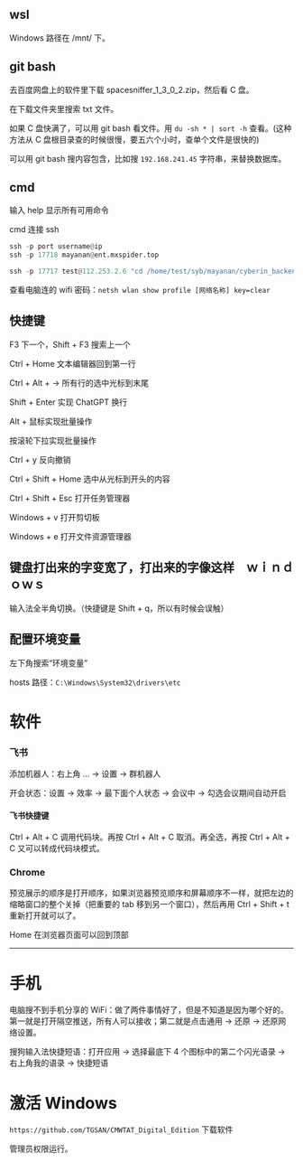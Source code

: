 

## wsl  

Windows 路径在 /mnt/ 下。      




## git bash    

去百度网盘上的软件里下载 spacesniffer_1_3_0_2.zip，然后看 C 盘。     

在下载文件夹里搜索 txt 文件。    

如果 C 盘快满了，可以用 git bash 看文件。用 `du -sh * | sort -h` 查看。(这种方法从 C 盘根目录查的时候很慢，要五六个小时，查单个文件是很快的)       

可以用 git bash 搜内容包含，比如搜 `192.168.241.45` 字符串，来替换数据库。   




## cmd    

输入 help 显示所有可用命令     

cmd 连接 ssh   

```python 
ssh -p port username@ip
ssh -p 17718 mayanan@ent.mxspider.top

ssh -p 17717 test@112.253.2.6 "cd /home/test/syb/mayanan/cyberin_backend/ && /home/test/testenv/bin/python manage.py crisis_warning_send --debug_time '2022-11-12 10:15:00' --settings cyberin_backend.settings_product"  （外面是双引号，里面是单引号）
```

查看电脑连的 wifi 密码：`netsh wlan show profile [网络名称] key=clear`     



## 快捷键    


F3 下一个，Shift + F3 搜索上一个     

Ctrl + Home 文本编辑器回到第一行   

Ctrl + Alt + → 所有行的选中光标到末尾

Shift + Enter 实现 ChatGPT 换行     

Alt + 鼠标实现批量操作    

按滚轮下拉实现批量操作     

Ctrl + y 反向撤销   

Ctrl + Shift + Home 选中从光标到开头的内容    

Ctrl + Shift + Esc 打开任务管理器   

Windows + v 打开剪切板      

Windows + e 打开文件资源管理器    



## 键盘打出来的字变宽了，打出来的字像这样　ｗｉｎｄｏｗｓ　　　

输入法全半角切换。（快捷键是 Shift + q，所以有时候会误触）      


## 配置环境变量  

左下角搜索“环境变量”    

hosts 路径：`C:\Windows\System32\drivers\etc`       




# 软件    

### 飞书   

添加机器人：右上角 ... -> 设置 -> 群机器人    

开会状态：设置 -> 效率 -> 最下面个人状态 -> 会议中 -> 勾选会议期间自动开启      


#### 飞书快捷键    

Ctrl + Alt + C 调用代码块。再按 Ctrl + Alt + C 取消。再全选，再按 Ctrl + Alt + C 又可以转成代码块模式。     



### Chrome   

预览展示的顺序是打开顺序，如果浏览器预览顺序和屏幕顺序不一样，就把左边的缩略窗口的整个关掉（把重要的 tab 移到另一个窗口），然后再用 Ctrl + Shift + t 重新打开就可以了。      

Home 在浏览器页面可以回到顶部     



***    


# 手机    

电脑搜不到手机分享的 WiFi：做了两件事情好了，但是不知道是因为哪个好的。第一就是打开隔空推送，所有人可以接收；第二就是点击通用 -> 还原 -> 还原网络设置。      

搜狗输入法快捷短语：打开应用 -> 选择最底下 4 个图标中的第二个闪光语录 -> 右上角我的语录 -> 快捷短语     



# 激活 Windows   

`https://github.com/TGSAN/CMWTAT_Digital_Edition` 下载软件    

管理员权限运行。    









